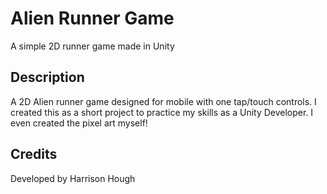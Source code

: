 # Alien Runner Game
A simple 2D runner game made in Unity

## Description
A 2D Alien runner game designed for mobile with one tap/touch controls. I created this as a short project to practice my skills as a Unity Developer.
I even created the pixel art myself!

## Credits
Developed by Harrison Hough